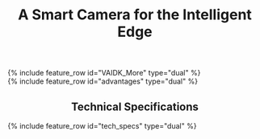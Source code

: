 ﻿---
layout: splash
permalink: /
title: A Smart Camera for the Intelligent Edge
header:
  overlay_color: "#5e616c"
  overlay_image: /assets/images/node-graphic.png
  image: /assets/images/camera-render-transparent-small.png
  alt: "Picture of the Vision AI DevKit camera hardware"
  actions:
    - label: "Order <i class='fas fa-chevron-right'></i>"
      url: "https://www.arrow.com/en/products/eic-ms-vision-500/einfochips-limited"
excerpt: >
  Jumpstart your Azure vision machine learning journey today
VAIDK_More:
  - title: "Start fast"
    excerpt: |
      [Get up and running in minutes](https://aka.ms/VAIDKGetStarted-Landing/), regardless of your current skill level with vision machine learning.
      # Build fast
      * New to Vision ML? Waiting for your DevKit? Let [Azure Custom Vision Service](https://azure.github.io/Vision-AI-DevKit-Pages/docs/Create_Train_Vision_ML_Project/){:target="_blank"} do the hard work, starting with only a few labeled images.
      * Experienced with vision ML? Use [Jupyter notebooks](https://jupyter.org/){:target="_blank"} and [Visual Studio Code](https://azure.github.io/Vision-AI-DevKit-Pages/docs/SetUp_VS_Code/) create and train your custom vision ML models.

      # Deploy fast
      [Azure IoT Edge](https://azure.github.io/Vision-AI-DevKit-Pages/docs/Deploy_Model_IoT_Hub/){:target="_blank"} can push your vision ML models to the Vision AI DevKit with ease, whether the camera is on your desk or in another country.        

  - title: "Prove your concept"
    excerpt: |
      Use the Vision AI DevKit and Azure services to quickly take your Intelligent Edge project from concept to proof.

      # Join the Community
      Get help and help others with Vision ML projects by joining our [Tech Community](https://aka.ms/VAIDK-IoTTechCommunity){:target="_blank"}
      # Intelligent Edge: Local processing, backed by the power of the cloud 
      As an [Intelligent Edge device](https://azure.microsoft.com/en-us/overview/future-of-cloud/){:target="_blank"}, the Vision AI DevKit runs your vision ML models locally for fast image inference. With additional business logic, send only the most relevant data to the cloud for additional processing and response.
     
advantages:
  - video_path: https://easstandardhosting123.blob.core.windows.net/asset-0a1504fe-8b97-4e8f-a312-2a5eef36c891/Vision_AI_101418.mp4?sv=2015-07-08&sr=c&si=1da79a8d-775c-4a56-af1a-173c36a1823b&sig=W7ACJX%2F0FrlqxYg7TlPfjojO3Ajf%2FiHy7eW4%2FfgK%2BAk%3D&st=2018-10-25T01%3A49%3A06Z&se=2118-10-25T01%3A49%3A06Z
    video_poster: /assets/images/Video_poster.png

  - title: "<img src='assets/images/msft-logo-gray.svg' alt='Microsoft' style='max-width: 160px'>"
    excerpt: >
        As an Azure IoT starter kit, the Vision AI DevKit can use the [Azure Machine Learning service](https://azure.microsoft.com/en-us/services/machine-learning-service/) to build, train and deploy AI models. Packaged into containers, these models are executed on the camera using [Azure IoT Edge](https://azure.microsoft.com/en-us/services/iot-edge/).<br><br><br>

        <img src='assets/images/qualcomm-logo-blue.png' alt='Qualcomm' style='max-width: 125px'><br><br>

        The Vision AI DevKit features the [Qualcomm Visual Intelligence Platform](https://www.qualcomm.com/news/onq/2018/05/07/qualcomm-vision-intelligence-platform-microsoft-azure-bring-edge-ai-solution){:target="_blank"} for hardware acceleration of AI models to deliver superior inferencing performance.<br><br><br>

tech_specs:
  - title: "<img src='assets/images/Peabody_spec_image.png' alt='Vision AI DevKit device image'>"

  - title: "<img src='assets/images/Peabody_spec_image2.png' alt='Vision AI DevKit specs'>"

tech_specs_title:
  - title: "Technical Specs"
---

<div class="feature__outer_wrapper">
{% include feature_row id="VAIDK_More" type="dual" %}
</div>

<div class="feature__outer_wrapper">
{% include feature_row id="advantages" type="dual" %}
</div>

<h2 style="text-align: center">Technical Specifications</h2>

<div class="feature__outer_wrapper">
{% include feature_row id="tech_specs" type="dual" %}
</div>
